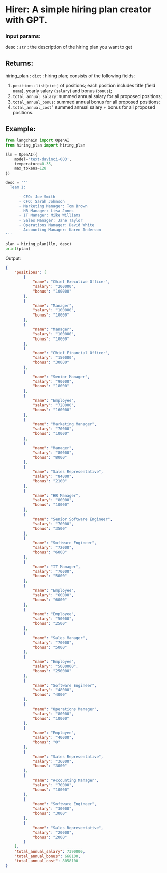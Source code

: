# Hirer: A simple hiring plan creator with GPT.


### Input params:

desc : `str` : the description of the hiring plan you want to get

## Returns:

hiring_plan : `dict` : hiring plan; consists of the following fields:
1. `positions`: `list[dict]` of positions; each position includes title (field `name`), yearly salary (`salary`) and bonus (`bonus`);
2. `total_annual_salary`: summed annual salary for all proposed positions;
3. `total_annual_bonus`: summed annual bonus for all proposed positions;
4. `total_annual_cost`" summed annual salary + bonus for all proposed positions.

## Example:

```python
from langchain import OpenAI
from hiring_plan import hiring_plan

llm = OpenAI({
    model='text-davinci-003',
    temperature=0.35,
    max_tokens=128
})

desc = '''
  Team 1:

      - CEO: Joe Smith
      - CFO: Sarah Johnson
      - Marketing Manager: Tom Brown
      - HR Manager: Lisa Jones
      - IT Manager: Mike Williams
      - Sales Manager: Jane Taylor
      - Operations Manager: David White
      - Accounting Manager: Karen Anderson
'''

plan = hiring_plan(llm, desc)
print(plan)
```

Output:

```json
{
    "positions": [
        {
            "name": "Chief Executive Officer",
            "salary": "200000",
            "bonus": "100000"
        },
        {
            "name": "Manager",
            "salary": "100000",
            "bonus": "10000"
        },
        {
            "name": "Manager",
            "salary": "100000",
            "bonus": "10000"
        },
        {
            "name": "Chief Financial Officer",
            "salary": "150000",
            "bonus": "30000"
        },
        {
            "name": "Senior Manager",
            "salary": "90000",
            "bonus": "18000"
        },
        {
            "name": "Employee",
            "salary": "720000",
            "bonus": "160000"
        },
        {
            "name": "Marketing Manager",
            "salary": "70000",
            "bonus": "10000"
        },
        {
            "name": "Manager",
            "salary": "80000",
            "bonus": "8000"
        },
        {
            "name": "Sales Representative",
            "salary": "84000",
            "bonus": "2100"
        },
        {
            "name": "HR Manager",
            "salary": "80000",
            "bonus": "10000"
        },
        {
            "name": "Senior Software Engineer",
            "salary": "70000",
            "bonus": "3500"
        },
        {
            "name": "Software Engineer",
            "salary": "72000",
            "bonus": "6000"
        },
        {
            "name": "IT Manager",
            "salary": "70000",
            "bonus": "5000"
        },
        {
            "name": "Employee",
            "salary": "60000",
            "bonus": "6000"
        },
        {
            "name": "Employee",
            "salary": "50000",
            "bonus": "2500"
        },
        {
            "name": "Sales Manager",
            "salary": "70000",
            "bonus": "5000"
        },
        {
            "name": "Employee",
            "salary": "5000000",
            "bonus": "250000"
        },
        {
            "name": "Software Engineer",
            "salary": "48000",
            "bonus": "4000"
        },
        {
            "name": "Operations Manager",
            "salary": "80000",
            "bonus": "10000"
        },
        {
            "name": "Employee",
            "salary": "40000",
            "bonus": "0"
        },
        {
            "name": "Sales Representative",
            "salary": "36000",
            "bonus": "3000"
        },
        {
            "name": "Accounting Manager",
            "salary": "70000",
            "bonus": "10000"
        },
        {
            "name": "Software Engineer",
            "salary": "30000",
            "bonus": "3000"
        },
        {
            "name": "Sales Representative",
            "salary": "20000",
            "bonus": "2000"
        }
    ],
    "total_annual_salary": 7390000,
    "total_annual_bonus": 668100,
    "total_annual_cost": 8058100
}
```
